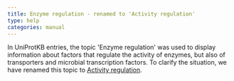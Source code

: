 ```yaml
---
title: Enzyme regulation - renamed to 'Activity regulation'
type: help
categories: manual
---
```


In UniProtKB entries, the topic 'Enzyme regulation' was used to display information about factors that regulate the activity of enzymes, but also of transporters and microbial transcription factors. To clarify the situation, we have renamed this topic to [Activity regulation](https://www.uniprot.org/help/activity%5Fregulation).
